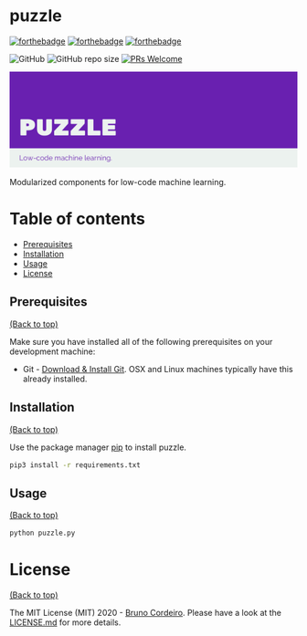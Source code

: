 # puzzle
[![forthebadge](http://forthebadge.com/images/badges/made-with-python.svg)](http://forthebadge.com)
[![forthebadge](http://forthebadge.com/images/badges/built-with-love.svg)](http://forthebadge.com)
[![forthebadge](https://forthebadge.com/images/badges/powered-by-coffee.svg)](http://forthebadge.com)

![GitHub](https://img.shields.io/github/license/brcordeiro/puzzle-ai?color=lightgray)
![GitHub repo size](https://img.shields.io/github/repo-size/brcordeiro/puzzle-ai?color=blue)
[![PRs Welcome](https://img.shields.io/badge/PRs-welcome-brightgreen.svg?style=shields)](http://makeapullrequest.com)

![Puzzle](./img/banner.png)

Modularized components for low-code machine learning.

# Table of contents

- [Prerequisites](#prerequisites)
- [Installation](#installation)
- [Usage](#usage)
- [License](#license)

## Prerequisites

[(Back to top)](#table-of-contents)

Make sure you have installed all of the following prerequisites on your development machine:
* Git - [Download & Install Git](https://git-scm.com/downloads). OSX and Linux machines typically have this already installed.

## Installation

[(Back to top)](#table-of-contents)

Use the package manager [pip](https://pip.pypa.io/en/stable/) to install puzzle.

```bash
pip3 install -r requirements.txt
```

## Usage

[(Back to top)](#table-of-contents)

```python
python puzzle.py
```

# License

[(Back to top)](#table-of-contents)


The MIT License (MIT) 2020 - [Bruno Cordeiro](https://github.com/brcordeiro/). Please have a look at the [LICENSE.md](LICENSE.md) for more details.